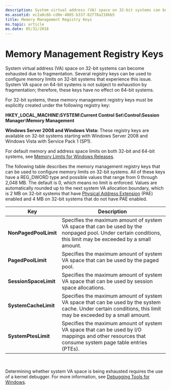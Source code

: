 ```yaml
---
description: System virtual address (VA) space on 32-bit systems can become exhausted due to fragmentation. Several registry keys can be used to configure memory limits on 32-bit systems that experience this issue.
ms.assetid: ec2a8c6b-cd8e-4085-b337-02f78a210bb5
title: Memory Management Registry Keys
ms.topic: article
ms.date: 05/31/2018
---
```


# Memory Management Registry Keys

System virtual address (VA) space on 32-bit systems can become exhausted due to fragmentation. Several registry keys can be used to configure memory limits on 32-bit systems that experience this issue. System VA space on 64-bit systems is not subject to exhaustion by fragmentation; therefore, these keys have no effect on 64-bit systems.

For 32-bit systems, these memory management registry keys must be explicitly created under the following registry key:

**HKEY\_LOCAL\_MACHINE**\\**SYSTEM**\\**Current Control Set**\\**Control**\\**Session Manager**\\**Memory Management**

**Windows Server 2008 and Windows Vista:** These registry keys are available on 32-bit systems starting with Windows Server 2008 and Windows Vista with Service Pack 1 (SP1).

For default memory and address space limits on both 32-bit and 64-bit systems, see [Memory Limits for Windows Releases](memory-limits-for-windows-releases.md).

The following table describes the memory management registry keys that can be used to configure memory limits on 32-bit systems. All of these keys have a REG\_DWORD type and possible values that range from 0 through 2,048 MB. The default is 0, which means no limit is enforced. Values are automatically rounded up to the next system VA allocation boundary, which is 2 MB on 32-bit systems that have [Physical Address Extension](physical-address-extension.md) (PAE) enabled and 4 MB on 32-bit systems that do not have PAE enabled.



| Key                   | Description                                                                                                                                                    |
|-----------------------|----------------------------------------------------------------------------------------------------------------------------------------------------------------|
| **NonPagedPoolLimit** | Specifies the maximum amount of system VA space that can be used by the nonpaged pool. Under certain conditions, this limit may be exceeded by a small amount. |
| **PagedPoolLimit**    | Specifies the maximum amount of system VA space that can be used by the paged pool.                                                                            |
| **SessionSpaceLimit** | Specifies the maximum amount of system VA space that can be used by session space allocations.                                                                 |
| **SystemCacheLimit**  | Specifies the maximum amount of system VA space that can be used by the system cache. Under certain conditions, this limit may be exceeded by a small amount.  |
| **SystemPtesLimit**   | Specifies the maximum amount of system VA space that can be used by I/O mappings and other resources that consume system page table entries (PTEs).            |



 

Determining whether system VA space is being exhausted requires the use of a kernel debugger. For more information, see [Debugging Tools for Windows](https://msdn.microsoft.com/library/cc267445.aspx).

 

 



